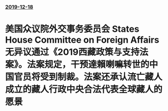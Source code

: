 ### [2019-12-18](/news/2019/12/18/index.md)

##### 
#  美国众议院外交事务委员会 States House Committee on Foreign Affairs无异议通过《2019西藏政策与支持法案》。法案规定，干预達賴喇嘛转世的中国官员将受到制裁。法案还承认流亡藏人成立的藏人行政中央合法代表全球藏人的愿景



